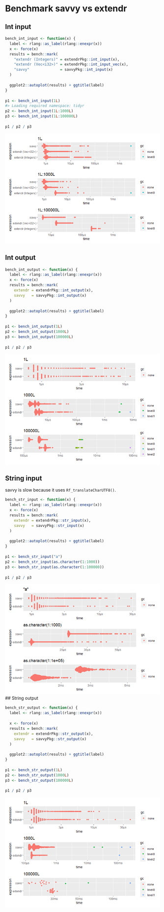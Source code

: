 
<!-- README.md is generated from README.Rmd. Please edit that file -->

# Benchmark savvy vs extendr

<!-- badges: start -->
<!-- badges: end -->

## Int input

``` r
bench_int_input <- function(x) {
  label <- rlang::as_label(rlang::enexpr(x))
  x <- force(x)
  results = bench::mark(
    "extendr (Integers)" = extendrPkg::int_input(x),
    "extendr (Vec<i32>)" = extendrPkg::int_input_vec(x),
    "savvy"              = savvyPkg::int_input(x)
  )
  
  ggplot2::autoplot(results) + ggtitle(label)
}

p1 <- bench_int_input(1L)
#> Loading required namespace: tidyr
p2 <- bench_int_input(1L:1000L)
p3 <- bench_int_input(1L:100000L)

p1 / p2 / p3
```

![](README_files/figure-gfm/unnamed-chunk-2-1.png)<!-- -->

## Int output

``` r
bench_int_output <- function(x) {
  label <- rlang::as_label(rlang::enexpr(x))
  x <- force(x)
  results = bench::mark(
    extendr = extendrPkg::int_output(x),
    savvy   = savvyPkg::int_output(x)
  )
  
  ggplot2::autoplot(results) + ggtitle(label)
}

p1 <- bench_int_output(1L)
p2 <- bench_int_output(1000L)
p3 <- bench_int_output(100000L)

p1 / p2 / p3
```

![](README_files/figure-gfm/unnamed-chunk-3-1.png)<!-- -->

## String input

savvy is slow because it uses `Rf_translateCharUTF8()`.

``` r
bench_str_input <- function(x) {
  label <- rlang::as_label(rlang::enexpr(x))
  x <- force(x)
  results = bench::mark(
    extendr = extendrPkg::str_input(x),
    savvy   = savvyPkg::str_input(x)
  )
  
  ggplot2::autoplot(results) + ggtitle(label)
}

p1 <- bench_str_input("a")
p2 <- bench_str_input(as.character(1:1000))
p3 <- bench_str_input(as.character(1:100000))

p1 / p2 / p3
```

![](README_files/figure-gfm/unnamed-chunk-4-1.png)<!-- --> \## String
output

``` r
bench_str_output <- function(x) {
  label <- rlang::as_label(rlang::enexpr(x))

  x <- force(x)
  results = bench::mark(
    extendr = extendrPkg::str_output(x),
    savvy   = savvyPkg::str_output(x)
  )
  
  ggplot2::autoplot(results) + ggtitle(label)
}

p1 <- bench_str_output(1L)
p2 <- bench_str_output(1000L)
p3 <- bench_str_output(100000L)

p1 / p2 / p3
```

![](README_files/figure-gfm/unnamed-chunk-5-1.png)<!-- -->
